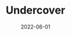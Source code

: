 ---
title: Undercover
client: Ensur
description: Applicatie waarin de verzekeringsnemer een overzicht krijgt van hoe goed hij kwalitatief verzekerd is, extra aanbevelingen kan krijgen om zijn/haar verzekering te verbeteren en makelaars leads ontvangen voor cross- en upselling.
date: 2022-06-01
url: https://design-system-boilerplate.netlify.app
date_from: 2019-01-01
date_until: 2019-03-31
technologies:
    - AWS
    - Ec2
    - PostgressDb
    - Angular
    - Java
    - Spring Boot
    - Hibernate
    - Docker
    - Gradle
    - HTML
    - SCSS
    - Typescript
    - GitHub
company: Kunlabora
company_url: https://www.kunlabora.be/
company_logo: ../employers/kunlabora.svg
---